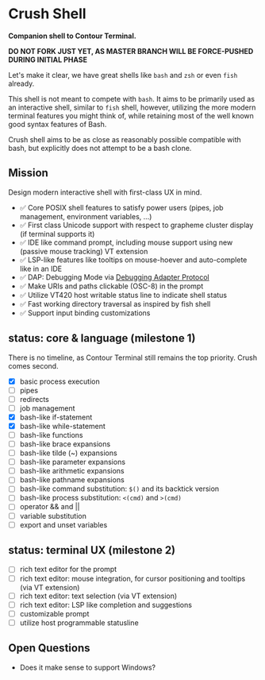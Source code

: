 # Crush Shell

**Companion shell to Contour Terminal.**

**DO NOT FORK JUST YET, AS MASTER BRANCH WILL BE FORCE-PUSHED DURING INITIAL PHASE**


Let's make it clear, we have great shells like `bash` and `zsh` or even `fish` already.

This shell is not meant to compete with `bash`.
It aims to be primarily used as an interactive shell, similar to `fish` shell,
however, utilizing the more modern terminal features you might think of,
while retaining most of the well known good syntax features of Bash.

Crush shell aims to be as close as reasonably possible compatible with bash,
but explicitly does not attempt to be a bash clone.

## Mission

Design modern interactive shell with first-class UX in mind.

- ✅ Core POSIX shell features to satisfy power users (pipes, job management, environment variables, ...)
- ✅ First class Unicode support with respect to grapheme cluster display (if terminal supports it)
- ✅ IDE like command prompt, including mouse support using new (passive mouse tracking) VT extension
- ✅ LSP-like features like tooltips on mouse-hoever and auto-complete like in an IDE
- ✅ DAP: Debugging Mode via [Debugging Adapter Protocol](https://microsoft.github.io/debug-adapter-protocol//)
- ✅ Make URIs and paths clickable (OSC-8) in the prompt
- ✅ Utilize VT420 host writable status line to indicate shell status
- ✅ Fast working directory traversal as inspired by fish shell
- ✅ Support input binding customizations

## status: core & language (milestone 1)

There is no timeline, as Contour Terminal still remains the top priority. Crush comes second.

- [x] basic process execution
- [ ] pipes
- [ ] redirects
- [ ] job management
- [x] bash-like if-statement
- [x] bash-like while-statement
- [ ] bash-like functions
- [ ] bash-like brace expansions
- [ ] bash-like tilde (~) expansions
- [ ] bash-like parameter expansions
- [ ] bash-like arithmetic expansions
- [ ] bash-like pathname expansions
- [ ] bash-like command substitution: `$()` and its backtick version
- [ ] bash-like process substitution: `<(cmd)` and `>(cmd)`
- [ ] operator && and ||
- [ ] variable substitution
- [ ] export and unset variables

## status: terminal UX (milestone 2)

- [ ] rich text editor for the prompt
- [ ] rich text editor: mouse integration, for cursor positioning and tooltips (via VT extension)
- [ ] rich text editor: text selection (via VT extension)
- [ ] rich text editor: LSP like completion and suggestions
- [ ] customizable prompt
- [ ] utilize host programmable statusline

## Open Questions

- Does it make sense to support Windows?
